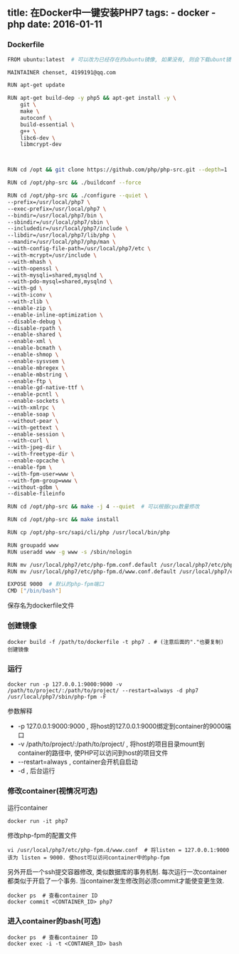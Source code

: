 title: 在Docker中一键安装PHP7
tags:
	- docker
	- php
date: 2016-01-11
---

### Dockerfile

``` bash
FROM ubuntu:latest  # 可以改为已经存在的ubuntu镜像, 如果没有, 则会下载ubunt镜像.

MAINTAINER chenset, 4199191@qq.com

RUN apt-get update

RUN apt-get build-dep -y php5 && apt-get install -y \
    git \
    make \
    autoconf \
    build-essential \
    g++ \
    libc6-dev \
    libmcrypt-dev



RUN cd /opt && git clone https://github.com/php/php-src.git --depth=1

RUN cd /opt/php-src && ./buildconf --force

RUN cd /opt/php-src && ./configure --quiet \
--prefix=/usr/local/php7 \
--exec-prefix=/usr/local/php7 \
--bindir=/usr/local/php7/bin \
--sbindir=/usr/local/php7/sbin \
--includedir=/usr/local/php7/include \
--libdir=/usr/local/php7/lib/php \
--mandir=/usr/local/php7/php/man \
--with-config-file-path=/usr/local/php7/etc \
--with-mcrypt=/usr/include \
--with-mhash \
--with-openssl \
--with-mysqli=shared,mysqlnd \
--with-pdo-mysql=shared,mysqlnd \
--with-gd \
--with-iconv \
--with-zlib \
--enable-zip \
--enable-inline-optimization \
--disable-debug \
--disable-rpath \
--enable-shared \
--enable-xml \
--enable-bcmath \
--enable-shmop \
--enable-sysvsem \
--enable-mbregex \
--enable-mbstring \
--enable-ftp \
--enable-gd-native-ttf \
--enable-pcntl \
--enable-sockets \
--with-xmlrpc \
--enable-soap \
--without-pear \
--with-gettext \
--enable-session \
--with-curl \
--with-jpeg-dir \
--with-freetype-dir \
--enable-opcache \
--enable-fpm \
--with-fpm-user=www \
--with-fpm-group=www \
--without-gdbm \
--disable-fileinfo

RUN cd /opt/php-src && make -j 4 --quiet  # 可以根据cpu数量修改

RUN cd /opt/php-src && make install

RUN cp /opt/php-src/sapi/cli/php /usr/local/bin/php

RUN groupadd www
RUN useradd www -g www -s /sbin/nologin

RUN mv /usr/local/php7/etc/php-fpm.conf.default /usr/local/php7/etc/php-fpm.conf
RUN mv /usr/local/php7/etc/php-fpm.d/www.conf.default /usr/local/php7/etc/php-fpm.d/www.conf

EXPOSE 9000  # 默认的php-fpm端口 
CMD ["/bin/bash"]
```

保存名为dockerfile文件   

<end></end>

### 创建镜像

    docker build -f /path/to/dockerfile -t php7 . # (注意后面的"."也要复制) 创建镜像
    

### 运行

    docker run -p 127.0.0.1:9000:9000 -v /path/to/project/:/path/to/project/ --restart=always -d php7 /usr/local/php7/sbin/php-fpm -F

参数解释     

- -p 127.0.0.1:9000:9000 , 将host的127.0.0.1:9000绑定到container的9000端口
- -v /path/to/project/:/path/to/project/ , 将host的项目目录mount到container的路径中, 使PHP可以访问到host的项目文件
- --restart=always , container会开机自启动
- -d , 后台运行
    
### 修改container(视情况可选)

运行container

    docker run -it php7
    
修改php-fpm的配置文件

    vi /usr/local/php7/etc/php-fpm.d/www.conf  # 将listen = 127.0.0.1:9000 该为 listen = 9000. 使host可以访问container中的php-fpm

另外开启一个ssh提交容器修改, 类似数据库的事务机制. 每次运行一次container都类似于开启了一个事务. 当container发生修改则必须commit才能使变更生效.

    docker ps  # 查看container ID
    docker commit <CONTAINER_ID> php7
    
### 进入container的bash(可选)

    docker ps  # 查看container ID
    docker exec -i -t <CONTANER_ID> bash